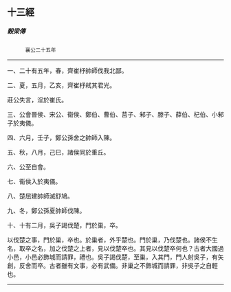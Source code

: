 

## 十三經

##### 穀梁傳
　　　`襄公二十五年`

* * *

一、二十有五年，春，齊崔杼帥師伐我北鄙。

二、夏，五月，乙亥，齊崔杼弒其君光。

莊公失言，淫於崔氏。

三、公會晉侯、宋公、衞侯、鄭伯、曹伯、莒子、邾子、滕子、薛伯、杞伯、小邾子於夷儀。

四、六月，壬子，鄭公孫舍之帥師入陳。

五、秋，八月，己巳，諸侯同於重丘。

六、公至自會。

七、衞侯入於夷儀。

八、楚屈建帥師滅舒鳩。

九、冬，鄭公孫夏帥師伐陳。

十、十有二月，吳子謁伐楚，門於巢，卒。

以伐楚之事，門於巢，卒也。於巢者，外乎楚也。門於巢，乃伐楚也。諸侯不生名，取卒之名，加之伐楚之上者，見以伐楚卒也。其見以伐楚卒何也？古者大國過小邑，小邑必飾城而請罪，禮也。吳子謁伐楚，至巢，入其門，門人射吳子，有矢創，反舍而卒。古者雖有文事，必有武備。非巢之不飾城而請罪，非吳子之自輕也。

* * *

